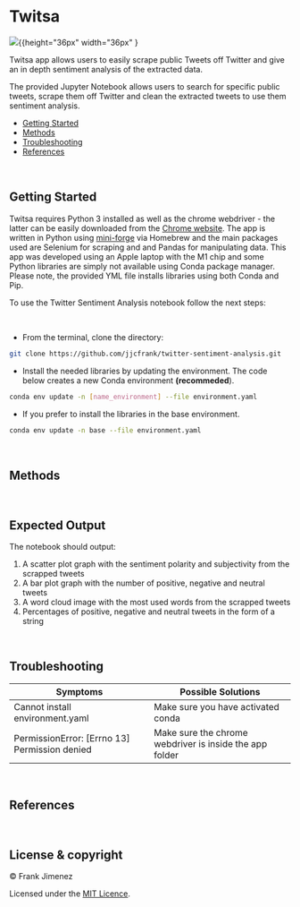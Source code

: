 # Twitsa

![](https://i.ibb.co/VB5Pbdr/after.png){{height="36px" width="36px" }


Twitsa app allows users to easily scrape public Tweets off Twitter and give an in depth sentiment analysis of the extracted data.

The provided Jupyter Notebook allows users to search for specific public tweets, scrape them off Twitter and clean the extracted tweets to use them sentiment analysis. 

* [Getting Started](#getting-started)
* [Methods](#methods)
* [Troubleshooting](#troubleshooting)
* [References](#references)

<br>

## Getting Started
Twitsa requires Python 3 installed as well as the chrome webdriver - the latter can be easily downloaded from the [Chrome website](https://chromedriver.chromium.org/downloads). The app is written in Python using [mini-forge](https://conda-forge.org/) via Homebrew and the main packages used are Selenium for scraping and and Pandas for manipulating data. This app was developed using an Apple laptop with the M1 chip and some Python libraries are simply not available using Conda package manager. Please note, the provided YML file installs libraries using both Conda and Pip.

To use the Twitter Sentiment Analysis notebook follow the next steps:

<br>

* From the terminal, clone the directory:

```bash
git clone https://github.com/jjcfrank/twitter-sentiment-analysis.git
```

* Install the needed libraries by updating the environment. The code below creates a new Conda environment **(recommeded**).

```bash
conda env update -n [name_environment] --file environment.yaml
```

* If you prefer to install the libraries in the base environment.

```bash
conda env update -n base --file environment.yaml
```

<br>

## Methods

<br>

## Expected Output
The notebook should output:
<ol>
<li>A scatter plot graph with the sentiment polarity and subjectivity from the scrapped tweets
<li>A bar plot graph with the number of positive, negative and neutral tweets
<li>A word cloud image with the most used words from the scrapped tweets
<li>Percentages of positive, negative and neutral tweets in the form of a string
</ol>

<br>

## Troubleshooting

Symptoms | Possible Solutions
--------- | ------------------
Cannot install environment.yaml | Make sure you have activated conda
PermissionError: [Errno 13] Permission denied | Make sure the chrome webdriver is inside the app folder

<br>

## References

<br>

## License & copyright

© Frank Jimenez

Licensed under the [MIT Licence](LICENSE).